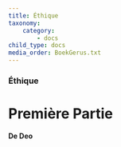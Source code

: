 ```yaml
---
title: Éthique
taxonomy:
    category:
        - docs
child_type: docs
media_order: BoekGerus.txt
---
```


### Éthique

# Première Partie

**De Deo**
